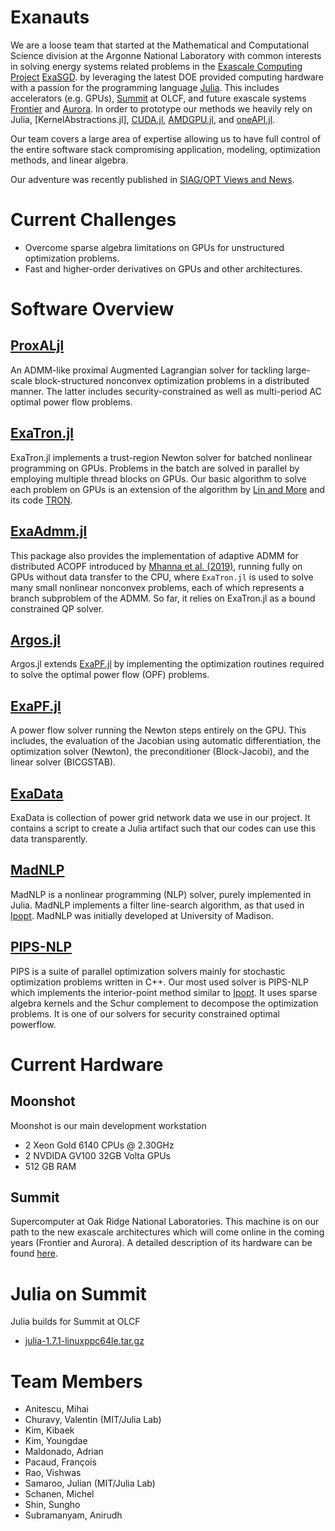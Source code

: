 # Exanauts

We are a loose team that started at the Mathematical and Computational Science
division at the Argonne National Laboratory with common interests in solving
energy systems related problems in the [Exascale Computing
Project](https://www.exascaleproject.org/)
[ExaSGD](https://www.exascaleproject.org/research-project/exasgd/). by
leveraging the latest DOE provided computing hardware with a passion for the
programming language [Julia](https://julialang.org/). This includes accelerators
(e.g. GPUs), [Summit](https://www.olcf.ornl.gov/summit/) at OLCF, and future
exascale systems [Frontier](https://www.olcf.ornl.gov/frontier/) and
[Aurora](https://www.alcf.anl.gov/aurora). In order to prototype our methods we
heavily rely on Julia, [KernelAbstractions.jl],
[CUDA.jl](https://github.com/JuliaGPU/CUDA.jl),
[AMDGPU.jl](https://github.com/JuliaGPU/AMDGPU.jl), and
[oneAPI.jl](https://github.com/JuliaGPU/oneAPI.jl).

Our team covers a large area of expertise allowing us to have full control of
the entire software stack compromising application, modeling, optimization
methods, and linear algebra.

Our adventure was recently published in [SIAG/OPT Views and
News](http://wiki.siam.org/siag-op/images/siag-op/e/e8/ViewsAndNews-29-1.pdf).

# Current Challenges

* Overcome sparse algebra limitations on GPUs for unstructured optimization problems.
* Fast and higher-order derivatives on GPUs and other architectures.

# Software Overview

## [ProxALjl](https://github.com/exanauts/ProxAL.jl)

An ADMM-like proximal Augmented Lagrangian solver for tackling large-scale
block-structured nonconvex optimization problems in a distributed manner. The
latter includes security-constrained as well as multi-period AC optimal power
flow problems.

## [ExaTron.jl](https://github.com/exanauts/ExaTron.jl)
ExaTron.jl implements a trust-region Newton solver for batched nonlinear
programming on GPUs. Problems in the batch are solved in parallel by employing
multiple thread blocks on GPUs. Our basic algorithm to solve each problem on
GPUs is an extension of the algorithm by [Lin and More](https://epubs.siam.org/doi/10.1137/S1052623498345075) and its code
[TRON](https://www.mcs.anl.gov/~more/tron/).
## [ExaAdmm.jl](https://github.com/exanauts/ExaAdmm.jl)
This package also provides the implementation of adaptive ADMM for distributed ACOPF
introduced by [Mhanna et al.
(2019)](https://doi.org/10.1109/TPWRS.2018.2886344), running fully on GPUs
without data transfer to the CPU, where `ExaTron.jl` is used to solve many small
nonlinear nonconvex problems, each of which represents a branch subproblem of
the ADMM. So far, it relies on ExaTron.jl as a bound constrained QP solver.

## [Argos.jl](https://github.com/exanauts/Argos.jl)

Argos.jl extends [ExaPF.jl](https://github.com/exanauts/ExaPF.jl) by
implementing the optimization routines required to solve the optimal power flow
(OPF) problems.

## [ExaPF.jl](https://github.com/exanauts/ExaPF.jl)

A power flow solver running the Newton steps entirely on the GPU. This includes,
the evaluation of the Jacobian using automatic differentiation, the optimization
solver (Newton), the preconditioner (Block-Jacobi), and the linear solver
(BICGSTAB).

## [ExaData](https://github.com/exanauts/ExaData)

ExaData is collection of power grid network data we use in our project. It
contains a script to create a Julia artifact such that our codes can use this
data transparently.

## [MadNLP](https://github.com/MadNLP/MadNLP.jl)

MadNLP is a nonlinear programming (NLP) solver, purely implemented in Julia.
MadNLP implements a filter line-search algorithm, as that used in
[Ipopt](https://github.com/coin-or/Ipopt). MadNLP was initially developed at
University of Madison.

## [PIPS-NLP](https://github.com/Argonne-National-Laboratory/PIPS/)

PIPS is a suite of parallel optimization solvers mainly for stochastic
optimization problems written in C++. Our most used solver is PIPS-NLP which
implements the interior-point method similar to
[Ipopt](https://github.com/coin-or/Ipopt). It uses sparse algebra kernels and
the Schur complement to decompose the optimization problems. It is one of our
solvers for security constrained optimal powerflow.

# Current Hardware

## Moonshot

Moonshot is our main development workstation

* 2 Xeon Gold 6140 CPUs @ 2.30GHz
* 2 NVDIDA GV100 32GB Volta GPUs
* 512 GB RAM

## Summit

Supercomputer at Oak Ridge National Laboratories. This machine is on our path to the new exascale architectures which will come online in the coming years (Frontier and Aurora).
A detailed description of its hardware can be found [here](https://www.olcf.ornl.gov/olcf-resources/compute-systems/summit/).

# Julia on Summit

Julia builds for Summit at OLCF
* [julia-1.7.1-linuxppc64le.tar.gz](https://web.cels.anl.gov/~mschanen/julia-1.7.1-linuxppc64le.tar.gz)

# Team Members

* Anitescu, Mihai
* Churavy, Valentin (MIT/Julia Lab)
* Kim, Kibaek
* Kim, Youngdae
* Maldonado, Adrian
* Pacaud, François
* Rao, Vishwas
* Samaroo, Julian (MIT/Julia Lab)
* Schanen, Michel
* Shin, Sungho
* Subramanyam, Anirudh
